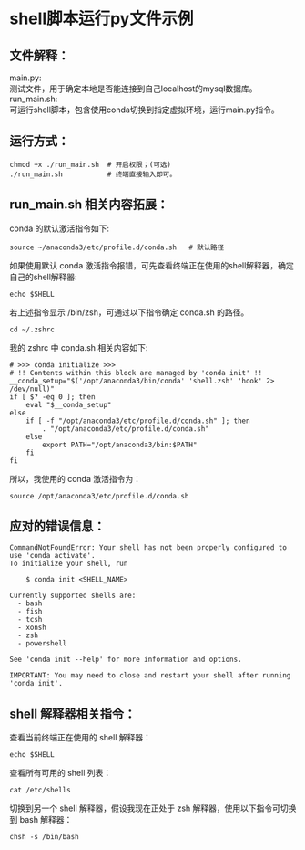 # shell脚本运行py文件示例
## 文件解释：
main.py:<br>
测试文件，用于确定本地是否能连接到自己localhost的mysql数据库。<br>
run_main.sh:<br>
可运行shell脚本，包含使用conda切换到指定虚拟环境，运行main.py指令。<br>

## 运行方式：
```shell
chmod +x ./run_main.sh  # 开启权限；(可选)
./run_main.sh           # 终端直接输入即可。
```

## run_main.sh 相关内容拓展：
conda 的默认激活指令如下:
```shell
source ~/anaconda3/etc/profile.d/conda.sh   # 默认路径
```
如果使用默认 conda 激活指令报错，可先查看终端正在使用的shell解释器，确定自己的shell解释器:<br>
```shell
echo $SHELL
```
若上述指令显示 /bin/zsh，可通过以下指令确定 conda.sh 的路径。<br>
```shell
cd ~/.zshrc
```
我的 zshrc 中 conda.sh 相关内容如下:<br>
```shell
# >>> conda initialize >>>
# !! Contents within this block are managed by 'conda init' !!
__conda_setup="$('/opt/anaconda3/bin/conda' 'shell.zsh' 'hook' 2> /dev/null)"
if [ $? -eq 0 ]; then
    eval "$__conda_setup"
else
    if [ -f "/opt/anaconda3/etc/profile.d/conda.sh" ]; then
        . "/opt/anaconda3/etc/profile.d/conda.sh"
    else
        export PATH="/opt/anaconda3/bin:$PATH"
    fi
fi
```
所以，我使用的 conda 激活指令为：<br>
```shell
source /opt/anaconda3/etc/profile.d/conda.sh
```

## 应对的错误信息：
```shell
CommandNotFoundError: Your shell has not been properly configured to use 'conda activate'.
To initialize your shell, run

    $ conda init <SHELL_NAME>

Currently supported shells are:
  - bash
  - fish
  - tcsh
  - xonsh
  - zsh
  - powershell

See 'conda init --help' for more information and options.

IMPORTANT: You may need to close and restart your shell after running 'conda init'.

```

## shell 解释器相关指令：
查看当前终端正在使用的 shell 解释器：<br>
```shell
echo $SHELL
```
查看所有可用的 shell 列表：<br>
```shell
cat /etc/shells
```
切换到另一个 shell 解释器，假设我现在正处于 zsh 解释器，使用以下指令可切换到 bash 解释器：<br>
```shell
chsh -s /bin/bash
```
